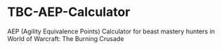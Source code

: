 # TBC-AEP-Calculator
AEP (Agility Equivalence Points) Calculator for beast mastery hunters in World of Warcraft: The Burning Crusade
